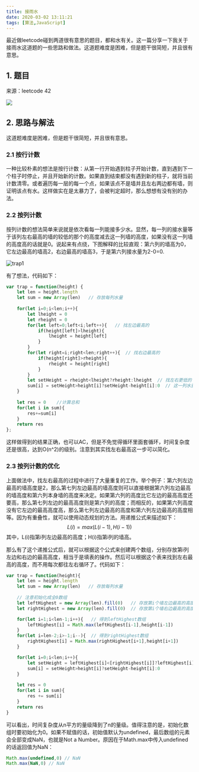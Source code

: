 ```yaml
---
title: 接雨水
date: 2020-03-02 13:11:21
tags: [算法,JavaScript]
---
```


最近做leetcode碰到两道很有意思的题目，都和水有关。这一篇分享一下我关于接雨水这道题的一些思路和做法。这道题难度是困难，但是题干很简短，并且很有意思。

<!--more-->

## 1. 题目

来源：leetcode 42

![](/img/trap_prob.png)

## 2. 思路与解法

这道题难度是困难，但是题干很简短，并且很有意思。

### 2.1 按行计数

一种比较朴素的想法是按行计数：从第一行开始遇到柱子开始计数，直到遇到下一个柱子时停止，并且开始新的计数。如果直到结束都没有遇到新的柱子，就将当前计数清零。或者遍历每一层的每一个点，如果该点不是墙并且左右两边都有墙，则证明该点有水。这样做实在是太暴力了，会被判定超时，那么想想有没有别的办法。

### 2.2 按列计数

按列计数的想法简单来说就是依次看每一列能接多少水。显然，每一列的接水量等于该列左右最高的墙的较低的那个的高度减去这一列墙的高度，如果没有这一列墙的高度高的话就是0。说起来有点绕，下图解释的比较直观：第六列的墙高为0，它左边最高的墙高2，右边最高的墙高3，于是第六列接水量为2-0=0.



![trap1](/img/trap1.png)

有了想法，代码如下：

```javascript
var trap = function(height) {
    let len = height.length
    let sum = new Array(len)   // 存放每列水量
    
    for(let i=0;i<len;i++){
        let lheight = 0
        let rheight = 0
        for(let left=0;left<i;left++){   // 找左边最高的
            if(height[left]>lheight){
                lheight = height[left]
            }
        }
        for(let right=i;right<len;right++){  // 找右边最高的
            if(height[right]>rheight){
                rheight = height[right]
            }
        }
        let setHeight = rheight<lheight?rheight:lheight  // 找左右更低的
        sum[i] = setHeight>height[i]?setHeight-height[i]:0  // 这一列水量
    }
  
    let res = 0    //计算总和
    for(let i in sum){
        res+=sum[i]
    }
    return res
};
```

这样做得到的结果正确，也可以AC，但是不免觉得循环里面套循环，时间复杂度还是很高，达到O(n^2)的级别。注意到其实找左右最高这一步可以简化。

### 2.3 按列计数的优化

上面做法中，找左右最高的过程中进行了大量重复的工作。举个例子：第六列左边最高的墙高度是2，那么第七列左边最高的墙高度则可以直接根据第六列左边最高的墙高度和第六列本身墙的高度来决定。如果第六列的高度比它左边的最高高度还要高，那么第七列左边的最高高度则是第六列的高度；而相反的，如果第六列高度没有它左边的最高高度高，那么第七列左边最高的高度和第六列左边最高的高度相等。因为有重叠性，就可以使用动态规划的方法。用递推公式来描述如下：
$$
L(i) = max(L(i-1),H(i-1))
$$
其中，L(i)指第i列左边最高的高度；H(i)指第i列的墙高。

那么有了这个递推公式后，就可以根据这个公式来创建两个数组，分别存放第i列左边和右边的最高高度，相当于是填表的操作。然后可以根据这个表来找到左右最高的高度，而不用每次都往左右循环了。代码如下：

```javascript
var trap = function(height){
    let len = height.length
    let sum = new Array(len)   // 存放每列水量
    
    // 注意初始化成全0数组
    let leftHighest = new Array(len).fill(0)   // 存放第i个墙左边最高的高度 不含i  
    let rightHighest = new Array(len).fill(0)  // 存放第i个墙右边最高的高度 不含i

    for(let i=1;i<len-1;i++){   // 得到leftHighest数组
        leftHighest[i] = Math.max(leftHighest[i-1],height[i-1])       
    }
    for(let i=len-2;i>-1;i--){  // 得到rightHighest数组
        rightHighest[i] = Math.max(rightHighest[i+1],height[i+1])
    }

    for(let i=0;i<len;i++){
        let setHeight = leftHighest[i]<[rightHighest[i]]?leftHighest[i]:rightHighest[i]
        sum[i] = setHeight>height[i]?setHeight-height[i]:0
    }
    
    let res = 0
    for(let i in sum){
        res += sum[i]
    }
    return res
}
```

可以看出，时间复杂度从n平方的量级降到了n的量级。值得注意的是，初始化数组时要初始化为0。如果不赋值的话，初始值默认为undefined，最后数组的元素会全部变成NaN，也就是Not a Number。原因在于Math.max中传入undefined的话返回值为NaN：

```javascript
Math.max(undefined,0) // NaN
Math.max(NaN,0) // NaN
```

